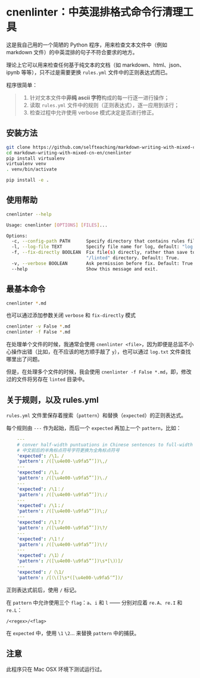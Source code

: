 # cnenlinter：中英混排格式命令行清理工具

这是我自己用的一个简陋的 Python 程序，用来检查文本文件中（例如 markdown 文件）的中英混排的句子不符合要求的地方。

理论上它可以用来检查任何基于纯文本的文档（如 markdown、html、json、ipynb 等等），只不过是需要更换 `rules.yml` 文件中的正则表达式而已。

程序很简单：

> 1. 针对文本文件中**非纯 ascii 字符**构成的每一行逐一进行操作；
> 1. 读取 `rules.yml` 文件中的规则（正则表达式），逐一应用到该行；
> 1. 检查过程中允许使用 verbose 模式决定是否进行修正。

## 安装方法

```bash
git clone https://github.com/selfteaching/markdown-writing-with-mixed-cn-en
cd markdown-writing-with-mixed-cn-en/cnenlinter
pip install virtualenv
virtualenv venv
. venv/bin/activate

pip install -e .
```

## 使用帮助

```bash
cnenlinter --help

Usage: cnenlinter [OPTIONS] [FILES]...

Options:
  -c, --config-path PATH      Specify directory that contains rules file.
  -l, --log-file TEXT         Specify file name for log, default: "log.txt".
  -f, --fix-directly BOOLEAN  Fix file(s) directly, rather than save to
                              "/linted" directory. Default: True.
  -v, --verbose BOOLEAN       Ask permission before fix. Default: True.
  --help                      Show this message and exit.
```

## 最基本命令

```bash
cnenlinter *.md
```

也可以通过添加参数关闭 `verbose` 和 `fix-directly` 模式

```bash
cnenlinter -v False *.md
cnenlinter -f False *.md
```

在处理单个文件的时候，我通常会使用 `cnenlinter <file>`，因为即便是总监不小心操作出错（比如，在不应该的地方顺手敲了 `y`），也可以通过 `log.txt` 文件查找哪里出了问题。

但是，在处理多个文件的时候，我会使用 `cnenlinter -f False *.md`，即，修改过的文件将另存在 `linted` 目录中。

## 关于规则，以及 rules.yml

`rules.yml` 文件里保存着搜索（`pattern`）和替换（`expected`）的正则表达式。

每个规则由 `---` 作为起始，而后一个 `expected` 再加上一个 `pattern`，比如：

```yaml
    ---
    # conver half-width puntuations in Chinese sentences to full-width ones.
    # 中文前后的半角标点符号字符更换为全角标点符号
    'expected': /\1，/
    'pattern': /([\u4e00-\u9fa5”’])\,/
    ---
    'expected': /\1。/
    'pattern': /([\u4e00-\u9fa5”’])\./
    ---
    'expected': /\1：/
    'pattern': /([\u4e00-\u9fa5”’])\:/
    ---
    'expected': /\1；/
    'pattern': /([\u4e00-\u9fa5”’])\;/
    ---
    'expected': /\1？/
    'pattern': /([\u4e00-\u9fa5”’])\?/
    ---
    'expected': /\1！/
    'pattern': /([\u4e00-\u9fa5”’])\!/
    ---
    'expected': /\1）/
    'pattern': /([\u4e00-\u9fa5”’])\s*[\)）]/
    ---
    'expected': /（\1/
    'pattern': /[（\(]\s*([\u4e00-\u9fa5‘“])/
```

正则表达式前后，使用 `/` 标记。

在 `pattern` 中允许使用三个 `flag`：`a`、`i` 和 `l` —— 分别对应着 `re.A`、`re.I` 和 `re.L`：

```
/<regex>/<flag>
```

在 `expected` 中，使用 `\1` `\2`... 来替换 `pattern` 中的捕获。

## 注意

此程序只在 Mac OSX 环境下测试运行过。
